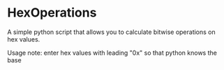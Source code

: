 # HexOperations

A simple python script that allows you to calculate bitwise operations on hex values.

Usage note: enter hex values with leading "0x" so that python knows the base
